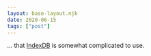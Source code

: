 ```yaml
---
layout: base-layout.njk
date: 2020-06-15
tags: ["post"]
---
```


... that [IndexDB](https://developer.mozilla.org/en-US/docs/Web/API/IndexedDB_API) is somewhat complicated to use.
